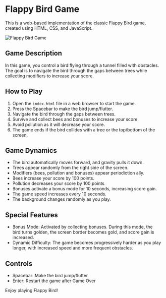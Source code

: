 # Flappy Bird Game

This is a web-based implementation of the classic Flappy Bird game, created using HTML, CSS, and JavaScript.

![Flappy Bird Game](res/flappy-bird-game.png)

## Game Description

In this game, you control a bird flying through a tunnel filled with obstacles. The goal is to navigate the bird through the gaps between trees while collecting modifiers to increase your score.

## How to Play

1. Open the `index.html` file in a web browser to start the game.
2. Press the Spacebar to make the bird jump/flutter.
3. Navigate the bird through the gaps between trees.
4. Survive and collect bees and bonuses to increase your score.
5. Avoid pollution as it will decrease your score.
6. The game ends if the bird collides with a tree or the top/bottom of the screen.

## Game Dynamics

- The bird automatically moves forward, and gravity pulls it down.
- Trees appear randomly from the right side of the screen.
- Modifiers (bees, pollution and bonuses) appear periodiction ally.
- Bees increase your score by 100 points.
- Pollution decreases your score by 100 points.
- Bonuses activate a bonus mode for 10 seconds, increasing score gain.
- The game speed increases every 10 seconds.
- The background changes randomly as you play.

## Special Features

- Bonus Mode: Activated by collecting bonuses. During this mode, the bird turns golden, the screen border becomes gold, and score gain is increased.
- Dynamic Difficulty: The game becomes progressively harder as you play longer, with increased speed and more frequent obstacles.

## Controls

- Spacebar: Make the bird jump/flutter
- Enter: Restart the game after Game Over

Enjoy playing Flappy Bird!